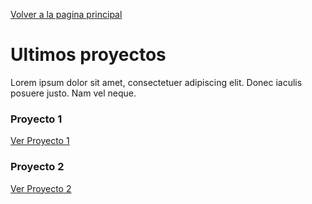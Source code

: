 <!DOCTYPE html>

<head>
<title>Mi Sitio</title>
</head>

<body>

<p><a href="../ReadmePrincipal.md" title="Página principal de Mi Sitio">Volver a la pagina principal</a></p>

<h1>Ultimos proyectos</h1>
<p>Lorem ipsum dolor sit amet, consectetuer adipiscing elit. Donec iaculis posuere justo. Nam vel neque.</p>

<h3>Proyecto 1</h3>
<p><a href="../Documentos/ReadmeProyecto1.html" title="Roma 1">Ver Proyecto 1</a></p>

<h3>Proyecto 2</h3>
<p><a href="../Documentos/ReadmeProyecto2.html" title="Roma 2">Ver Proyecto 2</a></p>

</body>

</html>
